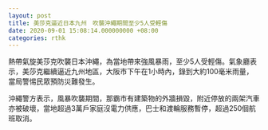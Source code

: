 ```yaml
---
layout: post
title: 美莎克逼近日本九州　吹襲沖繩期間至少5人受輕傷
date: 2020-09-01 15:08:14.000000000 +08:00
categories: rthk
---
```


熱帶氣旋美莎克吹襲日本沖繩，為當地帶來強風暴雨，至少5人受輕傷。氣象廳表示，美莎克繼續逼近九州地區，大阪市下午在1小時內，錄到大約100毫米雨量，當局警惕民眾預防災難發生。

沖繩警方表示，風暴吹襲期間，那霸市有建築物的外牆損毀，附近停放的兩架汽車亦被破壞，當地超過3萬戶家庭沒電力供應，巴士和渡輪服務暫停，超過250個航班取消。
